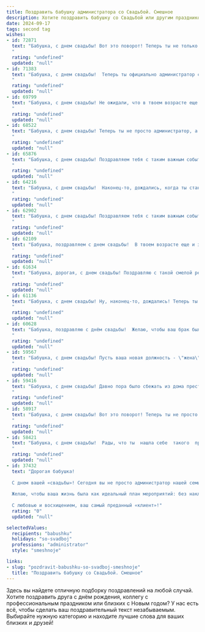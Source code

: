 ```yaml
---
title: Поздравить бабушку администратора со Свадьбой. Смешное
description: Хотите поздравить бабушку со Свадьбой или другим праздником? Наш ИИ создаст незабываемое поздравление, а вы обязательно выделитесь среди других.  
date: 2024-09-17
tags: second tag
wishes:
- id: 72871
  text: "Бабушка, с днем свадьбы! Вот это поворот! Теперь ты не только бабушка, но и жена!  Пусть семейная жизнь будет такой же яркой и вкусной, как твои пироги.  🎉🎂
  "
  rating: "undefined"
  updated: "null"
- id: 71383
  text: "Бабушка, с днем свадьбы!  Теперь ты официально администратор семейного счастья, а дедушка - твой главный клиент! 😉 Желаем вам, чтобы ваша семейная жизнь была такой же  уютной,  комфортной,  и  беспроблемной, как  идеально  отлаженный  ресепшн!  🎉🥂
  "
  rating: "undefined"
  updated: "null"
- id: 69799
  text: "Бабушка, с днем свадьбы! Не ожидали, что в твоем возрасте еще найдется человек, кто решится на такое! Надеюсь, на этот раз ты наконец-то поверишь, что твоя пенсия — это не подарок, а заслуженная награда за долгие годы администрирования семьи! 🎉
  "
  rating: "undefined"
  updated: "null"
- id: 68522
  text: "Бабушка, с днем свадьбы! Теперь ты не просто администратор, а главная управляющая семейных дел! Пусть твой муж будет послушным подчиненным, а домашний бюджет - всегда в плюсе! 😄💐
  "
  rating: "undefined"
  updated: "null"
- id: 65876
  text: "Бабушка, с днем свадьбы! Поздравляем тебя с таким важным событием! Надеемся, что твоя новая роль Администратора семьи будет такой же успешной, как твоя прежняя - Бабушки! 😉
  "
  rating: "undefined"
  updated: "null"
- id: 64216
  text: "Бабушка, с днем свадьбы!  Наконец-то, дождались, когда ты станешь официально и юридически  \"замужем\"!  Теперь уже точно никто не посмеет усомниться в твоих администраторских способностях: ты сумела организовать свадьбу, да еще и под венец заманить! 😉🍾
  "
  rating: "undefined"
  updated: "null"
- id: 62902
  text: "Бабушка, с днем свадьбы! Поздравляем тебя с таким важным событием! Ну что ж, ты всегда была администратором, а теперь еще и жена! Теперь твои обязанности удвоились: надо не только всех организовывать и контролировать, но и заботиться о своем любимом человеке. Главное, чтобы это не мешало тебе рулить всей семьей! 😉
  "
  rating: "undefined"
  updated: "null"
- id: 62109
  text: "Бабушка, поздравляем с днем свадьбы!  В твоем возрасте еще и замуж выходить – это просто подвиг! 💪  Надеемся, твой  \"администратор\" окажется не таким строгим, как ты в работе, а любовь будет  ярче, чем яркость твоего рабочего монитора! 🎂🍾🥂
  "
  rating: "undefined"
  updated: "null"
- id: 61634
  text: "Бабушка, дорогая, с днем свадьбы! Поздравляю с такой смелой решимостью, наконец-то обзавестись мужем, вместо того, чтобы управлять нами, как администратор своим персоналом! Пусть семейная жизнь будет уютной, как твоя спальня, а муж послушным, как внуки под твоим строгим, но справедливым руководством!  🥂
  "
  rating: "undefined"
  updated: "null"
- id: 61136
  text: "Бабушка, с днем свадьбы! Ну, наконец-то, дождались! Теперь ты официально можешь командовать дедушкой и всем домом! 😉  Пусть ваша семейная жизнь будет такой же сладкой и хаотичной, как твоя работа администратором! 🥳
  "
  rating: "undefined"
  updated: "null"
- id: 60628
  text: "Бабушка, поздравляю с днём свадьбы!  Желаю, чтобы ваш брак был таким же крепким и стабильным, как работа администратора, который всех знает по имени, помнит все нюансы и решает проблемы быстрее, чем вы успеваете их заметить! 😉🥂
  "
  rating: "undefined"
  updated: "null"
- id: 59567
  text: "Бабушка, с днем свадьбы! Пусть ваша новая должность - \"жена\" - будет самой любимой и высокооплачиваемой в вашей жизни! Главное, чтобы \"отпуск\" был вечным, а \"командировки\" - только в романтические места! 😉
  "
  rating: "undefined"
  updated: "null"
- id: 59416
  text: "Бабушка, с днем свадьбы! Давно пора было сбежать из дома престарелых! Теперь-то ты точно заживешь как в сказке: будешь командовать дедушкой, как администратором, а он тебе - пельмени лепить!
  "
  rating: "undefined"
  updated: "null"
- id: 58917
  text: "Бабушка, с днем свадьбы! Вот это поворот! Теперь ты не просто бабушка, а бабушка-администратор семейных торжеств! 🥳 Желаем крепкой любви, семейного счастья и, конечно же,  чтобы все \"гости\" (внуки, правнуки) были в порядке и по расписанию! 😉
  "
  rating: "undefined"
  updated: "null"
- id: 58421
  text: "Бабушка, с днем свадьбы!  Рады, что ты  нашла себе  такого  прекрасного  администратора  для  своей  жизни! 🎉🤣  Пусть  он  всегда  держит  всё  под  контролем,  а  ты  наслаждаешься  жизнью,  как  на  отпуске! 😉
  "
  rating: "undefined"
  updated: "null"
- id: 37432
  text: "Дорогая бабушка!
  
  С днем вашей «свадьбы»! Сегодня вы не просто администратор нашей семьи, а настоящая свадебная ведущая с непревзойденным опытом! У вас уже есть целая «книга заказов» на счастье, радость и смех!
  
  Желаю, чтобы ваша жизнь была как идеальный план мероприятий: без накладок, с множеством приятных сюрпризов и обязательным тортом из радости! Пусть ваше сердце всегда будет полно веселья, а улыбка — как у невесты в день свадьбы: яркой и счастливой.
  
  С любовью и восхищением, ваш самый преданный «клиент»!"
  rating: "0"
  updated: "null"

selectedValues:
  recipients: "babushku"
  holidays: "so-svadboj"
  professions: "administrator"
  style: "smeshnoje"

links:
- slug: "pozdravit-babushku-so-svadboj-smeshnoje"
  title: "Поздравить бабушку со Свадьбой. Смешное"
---
```


Здесь вы найдете отличную подборку поздравлений на любой случай. 
Хотите поздравить друга с днём рождения, коллегу с профессиональным праздником или близких с Новым годом? У нас есть всё, чтобы сделать ваш поздравительный текст незабываемым. Выбирайте нужную категорию и находите лучшие слова для ваших близких и друзей!
